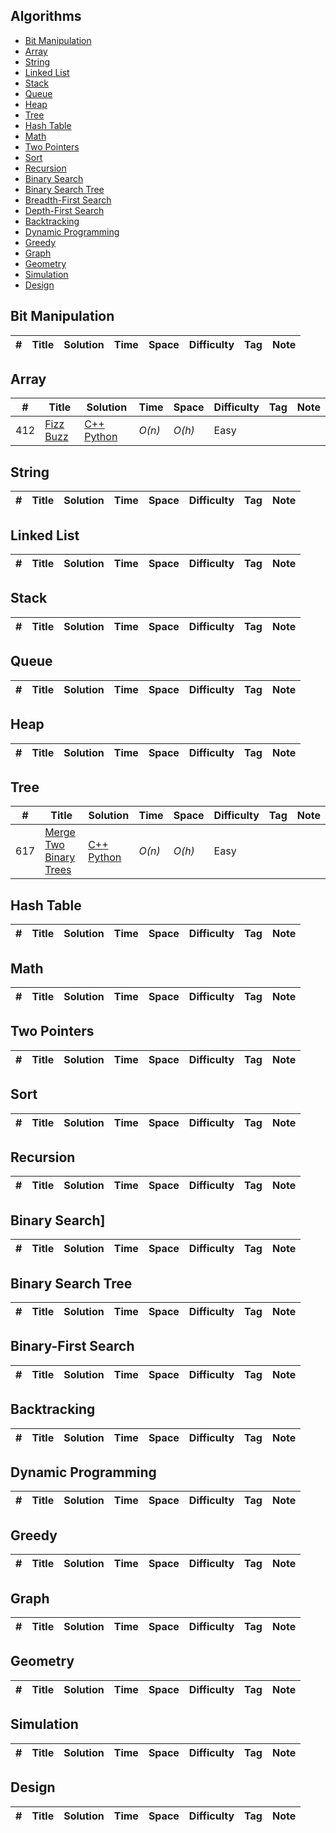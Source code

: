 ## Algorithms
* [Bit Manipulation](https://github.com/CodingBoO/LeetCode#bit-manipulation)
* [Array](https://github.com/CodingBoO/LeetCode#array)
* [String](https://github.com/CodingBoO/LeetCode#string)
* [Linked List](https://github.com/CodingBoO/LeetCode#linked-list)
* [Stack](https://github.com/CodingBoO/LeetCode#stack)
* [Queue](https://github.com/CodingBoO/LeetCode#queue)
* [Heap](https://github.com/CodingBoO/LeetCode#heap)
* [Tree](https://github.com/CodingBoO/LeetCode#tree)
* [Hash Table](https://github.com/CodingBoO/LeetCode#hash-table)
* [Math](https://github.com/CodingBoO/LeetCode#math)
* [Two Pointers](https://github.com/CodingBoO/LeetCode#two-pointers)
* [Sort](https://github.com/CodingBoO/LeetCode#sort)
* [Recursion](https://github.com/CodingBoO/LeetCode#recursion)
* [Binary Search](https://github.com/CodingBoO/LeetCode#binary-search)
* [Binary Search Tree](https://github.com/CodingBoO/LeetCode#binary-search-tree)
* [Breadth-First Search](https://github.com/CodingBoO/LeetCode#breadth-first-search)
* [Depth-First Search](https://github.com/CodingBoO/LeetCode#depth-first-search)
* [Backtracking](https://github.com/CodingBoO/LeetCode#backtracking)
* [Dynamic Programming](https://github.com/CodingBoO/LeetCode#dynamic-programming)
* [Greedy](https://github.com/CodingBoO/LeetCode#greedy)
* [Graph](https://github.com/CodingBoO/LeetCode#graph)
* [Geometry](https://github.com/CodingBoO/LeetCode#geometry)
* [Simulation](https://github.com/CodingBoO/LeetCode#simulation)
* [Design](https://github.com/CodingBoO/LeetCode#design)


## Bit Manipulation 
|  #  | Title           |  Solution       |  Time           | Space           | Difficulty    | Tag          | Note| 
|-----|---------------- | --------------- | --------------- | --------------- | ------------- |--------------|-----|

## Array
|  #  | Title           |  Solution       |  Time           | Space           | Difficulty    | Tag          | Note| 
|-----|---------------- | --------------- | --------------- | --------------- | ------------- |--------------|-----|
412 |[Fizz Buzz](https://leetcode.com/problems/fizz-buzz/description/)| [C++](./cpp/412.Fizz-Buzz.cpp) [Python](./py/412.Fizz-Buzz.py)|_O(n)_ | _O(h)_ | Easy | | |
## String
|  #  | Title           |  Solution       |  Time           | Space           | Difficulty    | Tag          | Note| 
|-----|---------------- | --------------- | --------------- | --------------- | ------------- |--------------|-----|

## Linked List
|  #  | Title           |  Solution       |  Time           | Space           | Difficulty    | Tag          | Note| 
|-----|---------------- | --------------- | --------------- | --------------- | ------------- |--------------|-----|

## Stack
|  #  | Title           |  Solution       |  Time           | Space           | Difficulty    | Tag          | Note| 
|-----|---------------- | --------------- | --------------- | --------------- | ------------- |--------------|-----|

## Queue
|  #  | Title           |  Solution       |  Time           | Space           | Difficulty    | Tag          | Note| 
|-----|---------------- | --------------- | --------------- | --------------- | ------------- |--------------|-----|

## Heap
|  #  | Title           |  Solution       |  Time           | Space           | Difficulty    | Tag          | Note| 
|-----|---------------- | --------------- | --------------- | --------------- | ------------- |--------------|-----|

## Tree
|  #  | Title           |  Solution       |  Time           | Space           | Difficulty    | Tag          | Note| 
|-----|---------------- | --------------- | --------------- | --------------- | ------------- |--------------|-----|
617 |[Merge Two Binary Trees](https://leetcode.com/problems/merge-two-binary-trees/)| [C++](./cpp/617.merge-two-binary-trees.cpp) [Python](./Python/merge-two-binary-trees.py)| _O(n)_ | _O(h)_ | Easy | | |

## Hash Table
|  #  | Title           |  Solution       |  Time           | Space           | Difficulty    | Tag          | Note| 
|-----|---------------- | --------------- | --------------- | --------------- | ------------- |--------------|-----|

## Math
|  #  | Title           |  Solution       |  Time           | Space           | Difficulty    | Tag          | Note| 
|-----|---------------- | --------------- | --------------- | --------------- | ------------- |--------------|-----|

## Two Pointers
|  #  | Title           |  Solution       |  Time           | Space           | Difficulty    | Tag          | Note| 
|-----|---------------- | --------------- | --------------- | --------------- | ------------- |--------------|-----|

## Sort
|  #  | Title           |  Solution       |  Time           | Space           | Difficulty    | Tag          | Note| 
|-----|---------------- | --------------- | --------------- | --------------- | ------------- |--------------|-----|

## Recursion
|  #  | Title           |  Solution       |  Time           | Space           | Difficulty    | Tag          | Note| 
|-----|---------------- | --------------- | --------------- | --------------- | ------------- |--------------|-----|

## Binary Search]
|  #  | Title           |  Solution       |  Time           | Space           | Difficulty    | Tag          | Note| 
|-----|---------------- | --------------- | --------------- | --------------- | ------------- |--------------|-----|

## Binary Search Tree
|  #  | Title           |  Solution       |  Time           | Space           | Difficulty    | Tag          | Note| 
|-----|---------------- | --------------- | --------------- | --------------- | ------------- |--------------|-----|

## Binary-First Search
|  #  | Title           |  Solution       |  Time           | Space           | Difficulty    | Tag          | Note| 
|-----|---------------- | --------------- | --------------- | --------------- | ------------- |--------------|-----|

## Backtracking
|  #  | Title           |  Solution       |  Time           | Space           | Difficulty    | Tag          | Note| 
|-----|---------------- | --------------- | --------------- | --------------- | ------------- |--------------|-----|

## Dynamic Programming
|  #  | Title           |  Solution       |  Time           | Space           | Difficulty    | Tag          | Note| 
|-----|---------------- | --------------- | --------------- | --------------- | ------------- |--------------|-----|

## Greedy
|  #  | Title           |  Solution       |  Time           | Space           | Difficulty    | Tag          | Note| 
|-----|---------------- | --------------- | --------------- | --------------- | ------------- |--------------|-----|

## Graph
|  #  | Title           |  Solution       |  Time           | Space           | Difficulty    | Tag          | Note| 
|-----|---------------- | --------------- | --------------- | --------------- | ------------- |--------------|-----|

## Geometry
|  #  | Title           |  Solution       |  Time           | Space           | Difficulty    | Tag          | Note| 
|-----|---------------- | --------------- | --------------- | --------------- | ------------- |--------------|-----|

## Simulation
|  #  | Title           |  Solution       |  Time           | Space           | Difficulty    | Tag          | Note| 
|-----|---------------- | --------------- | --------------- | --------------- | ------------- |--------------|-----|

## Design
|  #  | Title           |  Solution       |  Time           | Space           | Difficulty    | Tag          | Note| 
|-----|---------------- | --------------- | --------------- | --------------- | ------------- |--------------|-----|